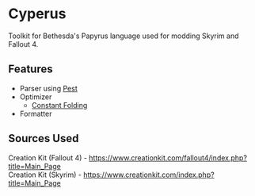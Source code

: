 # Cyperus
Toolkit for Bethesda's Papyrus language used for modding Skyrim and Fallout 4.

## Features
* Parser using [Pest](https://github.com/pest-parser/pest)
* Optimizer
	* [Constant Folding](https://en.wikipedia.org/wiki/Constant_folding#Constant_folding)
* Formatter

## Sources Used
Creation Kit (Fallout 4) - https://www.creationkit.com/fallout4/index.php?title=Main_Page  
Creation Kit (Skyrim) - https://www.creationkit.com/index.php?title=Main_Page